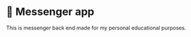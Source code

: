 # :speech_balloon: Messenger app

This is messenger back end made for my personal educational purposes.